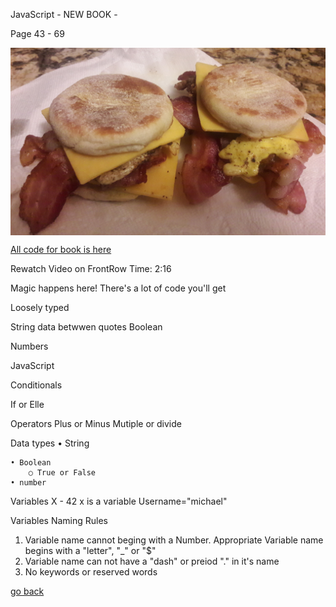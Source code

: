JavaScript - 
NEW BOOK - 

Page 43 - 69

<img src="images/bsandwich.jpg" height="300px" align="center">

[All code for book is here](http://www.javascriptbook.com) 


Rewatch Video on FrontRow  Time: 2:16


Magic happens here!
There's a lot of code you'll get


Loosely typed 


String
  data betwwen quotes
Boolean

Numbers

JavaScript

Conditionals

If or Elle

Operators
Plus or Minus
Mutiple or divide




Data types
	• String
		
	• Boolean
		○ True or False
	• number

Variables
X - 42  x is a variable
Username="michael"

Variables Naming Rules
1.  Variable name cannot beging with a  Number. Appropriate Variable name begins with a "letter", "_" or "$"
2. Variable name can not have a "dash" or preiod "." in it's name
3. No keywords or reserved words
	


[go back](../README.md)